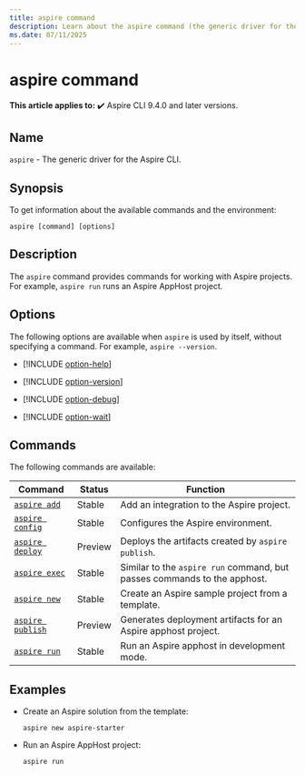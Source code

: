 ```yaml
---
title: aspire command
description: Learn about the aspire command (the generic driver for the Aspire CLI) and its usage.
ms.date: 07/11/2025
---
```

# aspire command

**This article applies to:** ✔️ Aspire CLI 9.4.0 and later versions.

## Name

`aspire` - The generic driver for the Aspire CLI.

## Synopsis

To get information about the available commands and the environment:

```dotnetcli
aspire [command] [options]
```

## Description

The `aspire` command provides commands for working with Aspire projects. For example, `aspire run` runs an Aspire AppHost project.

## Options

The following options are available when `aspire` is used by itself, without specifying a command. For example, `aspire --version`.

- [!INCLUDE [option-help](includes/option-help.md)]

- [!INCLUDE [option-version](includes/option-version.md)]

- [!INCLUDE [option-debug](includes/option-debug.md)]

- [!INCLUDE [option-wait](includes/option-wait.md)]

## Commands

The following commands are available:

| Command                                          | Status  | Function                                                                 |
|--------------------------------------------------|---------|--------------------------------------------------------------------------|
| [`aspire add`](aspire-add.md)                    | Stable  | Add an integration to the Aspire project.                                |
| [`aspire config`](aspire-configure.md)           | Stable  | Configures the Aspire environment.                                       |
| [`aspire deploy`](aspire-deploy.md)              | Preview | Deploys the artifacts created by `aspire publish`.                       |
| [`aspire exec`](aspire-exec.md)                  | Stable  | Similar to the `aspire run` command, but passes commands to the apphost. |
| [`aspire new`](aspire-new.md)                    | Stable  | Create an Aspire sample project from a template.                         |
| [`aspire publish`](aspire-publish.md)            | Preview | Generates deployment artifacts for an Aspire apphost project.            |
| [`aspire run`](aspire-run.md)                    | Stable  | Run an Aspire apphost in development mode.                               |

<!-- These commands aren't used yet

| `aspire init`                                            | Future  | ... |

-->

## Examples

- Create an Aspire solution from the template:

  ```Command
  aspire new aspire-starter
  ```

- Run an Aspire AppHost project:

  ```Command
  aspire run
  ```
